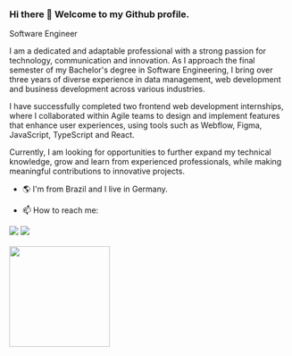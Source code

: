 ### Hi there 👋 Welcome to my Github profile.
Software Engineer

I am a dedicated and adaptable professional with a strong passion for technology, communication and innovation. As I approach the final semester of my Bachelor's degree in Software Engineering, I bring over three years of diverse experience in data management, web development and business development across various industries.

I have successfully completed two frontend web development internships, where I collaborated within Agile teams to design and implement features that enhance user experiences, using tools such as Webflow, Figma, JavaScript, TypeScript and React. 

Currently, I am looking for opportunities to further expand my technical knowledge, grow and learn from experienced professionals, while making meaningful contributions to innovative projects.

- 🌎 I'm from Brazil and I live in Germany.

- 📫 How to reach me: 
<div>
<a href="https://www.linkedin.com/in/silveira-beatriz" target="_blank"><img src="https://img.shields.io/badge/-LinkedIn-%230077B5?style=for-the-badge&logo=linkedin&logoColor=white" target="_blank"></a>   
<a href = "mailto:beatrizsvra@gmail.com"><img src="https://img.shields.io/badge/Gmail-D14836?style=for-the-badge&logo=gmail&logoColor=white" target="_blank"></a>
</div>

<br>

 <div>
   <a href="https://github.com/silveirabeatriz">
   <img height="180em" src="https://github-readme-stats.vercel.app/api/top-langs/?username=silveirabeatriz&layout=compact&langs_count=6&theme=tokyonight"/>
</div>
    
 
